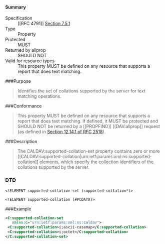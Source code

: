 <!-- --- title: urn:ietf:params:xml:ns:supported-collation-set -->

<div id="summary-box" markdown="1">
<h4>Summary</h4>

<dl>
<dt>Specification</dt>
<!-- insert the RFC number and the link to the original specification of this property -->
<dd markdown="1">[[RFC 4791]]
<a href="http://tools.ietf.org/html/rfc4791#section-7.5.1">Section 7.5.1</a>
</dd>
<dt>Type</dt>
<dd markdown="1">Property
</dd>
<dt>Protected</dt>
<dd markdown="1">MUST
</dd>
<dt>Returned by allprop</dt>
<dd markdown="1">SHOULD NOT
</dd>
<dt>Valid for resource types</dt>
<dd markdown="1">This property MUST be defined on any resource that supports a report that does text matching.
</dd>
</dl>

</div>

<!-- below is a list of common sections for property definitions. Adjust the list as needed. Don't forget to block-quote any text that's copied from the RFC -->

###Purpose
> Identifies the set of collations supported by the server for text matching operations.

###Conformance
> This property MUST be defined on any resource that supports a report that does text matching.  If defined, it MUST be protected and SHOULD NOT be returned by a [[PROPFIND]] [[DAV:allprop]] request (as defined in [Section 12.14.1 of RFC 2518](https://tools.ietf.org/html/rfc2518#section-12.14.1)).

###Description
> The CALDAV:supported-collation-set property contains zero or more [[CALDAV:supported-collation|urn:ietf:params:xml:ns:supported-collation]] elements, which specify the collection identifiers of the collations supported by the server.

### DTD
> 
```
<!ELEMENT supported-collation-set (supported-collation*)>

<!ELEMENT supported-collation (#PCDATA)>
```

###Example
> 
>
```xml
<C:supported-collation-set
   xmlns:C="urn:ietf:params:xml:ns:caldav">
 <C:supported-collation>i;ascii-casemap</C:supported-collation>
 <C:supported-collation>i;octet</C:supported-collation>
</C:supported-collation-set>
```
